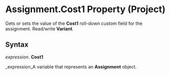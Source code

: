 
# Assignment.Cost1 Property (Project)

Gets or sets the value of the  **Cost1** roll-down custom field for the assignment. Read/write **Variant**.


## Syntax

 _expression_. **Cost1**

 _expression_A variable that represents an  **Assignment** object.

